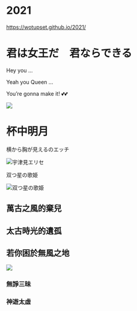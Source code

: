 # 2021
https://wotupset.github.io/2021/

# 君は女王だ　君ならできる

Hey you …

Yeah you Queen …

You’re gonna make it! :two_hearts::two_hearts:


![](https://files.gitter.im/588068efd73408ce4f448ac2/R3OJ/210117-133840_Er28oIGVEAIyHJ9.jpg)


# 杯中明月
横から胸が見えるのエッチ

![宇津見エリセ](./Utsumi_Erice.png)

双つ星の歌姫

![双つ星の歌姫](https://cdn.discordapp.com/attachments/453408537217990656/796553416998256690/b5bcc46ee9812f21.png)



## 萬古之風的棄兒
## 太古時光的遺孤
## 若你困於無風之地
![](https://files.gitter.im/588068efd73408ce4f448ac2/y4yj/Hu210106-15-0005.jpg)
### 無諍三昧
### 神遊太虛
